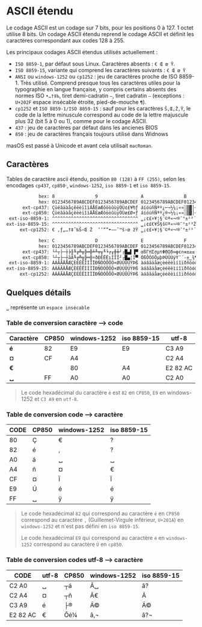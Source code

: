 # ASCII étendu

Le codage ASCII est un codage sur 7 bits, pour les positions 0 à 127. 1 octet utilise 8 bits. Un codage ASCII étendu reprend le codage ASCII et définit les caractères correspondant aux codes 128 à 255.

Les principaux codages ASCII étendus utilisés actuellement :

- `ISO 8859-1`, par défaut sous Linux. Caractères absents : `€ Œ œ Ÿ`.
- `ISO 8859-15`, variante qui comprend les caractères suivants : `€ Œ œ Ÿ`
- `ANSI` ou `windows-1252` ou `cp1252` : jeu de caractères proche de ISO 8859-1. Très utilisé. Comprend presque tous les caractères utiles pour la typographie en langue française, y compris certains absents des normes ISO `•…†‡‰`, tiret demi-cadratin `–`, tiret cadratin `—` (exceptions : `U+202F` espace insécable étroite, pied-de-mouche `¶`).
- `cp1252` et `ISO 8859-1/ISO 8859-15` : sauf pour les caractères `Š,Œ,Ž,Ÿ`, le code de la lettre minuscule correspond au code de la lettre majuscule plus 32 (bit 5 à 0 ou 1), comme pour le codage ASCII.
- `437` : jeu de caractères par défaut dans les ancienes BIOS
- `850` : jeu de caractères français toujours utilisé dans Widnows

masOS est passé à Unicode et avant cela utilisait `macRoman`.

## Caractères

Tables de caractère ascii étendu, position `80 (128)` à `FF (255)`, selon les encodages `cp437`, `cp850`·, `windows-1252`, `iso 8859-1` et `iso 8859-15`.

```txt
            hex: 8               9                A               B
            hex: 0123456789ABCDEF0123456789ABCDEF 0123456789ABCDEF0123456789ABCDEF
      ext-cp437: ÇüéâäàåçêëèïîìÄÅÉæÆôöòûùÿÖÜ¢£¥₧ƒ áíóúñÑªº¿⌐¬½¼¡«»░▒▓│┤╡╢╖╕╣║╗╝╜╛┐
      ext-cp850: ÇüéâäàåçêëèïîìÄÅÉæÆôöòûùÿÖÜø£Ø×ƒ áíóúñÑªº¿®¬½¼¡«»░▒▓│┤ÁÂÀ©╣║╗╝¢¥┐
 ext-iso-8859-1: ^^^^^^^^^^^^^^^^^^^^^^^^^^^^^^^^ ␣¡¢£¤¥¦§¨©ª«¬⹀®¯°±²³´µ¶·¸¹º»¼½¾¿
ext-iso-8859-15: ^^^^^^^^^^^^^^^^^^^^^^^^^^^^^^^^ ␣¡¢£€¥Š§š©ª«¬⹀®¯°±²³Žµ¶·ž¹º»ŒœŸ¿
     ext-cp1252: € ‚ƒ„…†‡ˆ‰Š‹Œ Ž  ‘’“”•–—˜™š›œ žŸ ␣¡¢£¤¥¦§¨©ª«¬⹀®¯°±²³´µ¶·¸¹º»¼½¾¿

            hex: C               D                E               F
            hex: 0123456789ABCDEF0123456789ABCDEF 0123456789ABCDEF0123456789ABCDEF
      ext-cp437: └┴┬├─┼╞╟╚╔╩╦╠═╬╧╨╤╥╙╘╒╓╫╪┘┌█▄▌▐▀ αßΓπΣσµτΦΘΩδ∞φε∩≡±≥≤⌠⌡÷≈°∙·√ⁿ²■␣
      ext-cp850: └┴┬├─┼ãÃ╚╔╩╦╠═╬¤ðÐÊËÈıÍÎÏ┘┌█▄¦Ì▀ ÓßÔÒõÕµþÞÚÛÙýÝ¯´-­±‗¾¶§÷¸°¨·¹³²■␣
 ext-iso-8859-1: ÀÁÂÃÄÅÆÇÈÉÊËÌÍÎÏÐÑÒÓÔÕÖ×ØÙÚÛÜÝÞß àáâãäåæçèéêëìíîïðñòóôõö÷øùúûüýþÿ
ext-iso-8859-15: ÀÁÂÃÄÅÆÇÈÉÊËÌÍÎÏÐÑÒÓÔÕÖ×ØÙÚÛÜÝÞß àáâãäåæçèéêëìíîïðñòóôõö÷øùúûüýþÿ
     ext-cp1252: ÀÁÂÃÄÅÆÇÈÉÊËÌÍÎÏÐÑÒÓÔÕÖ×ØÙÚÛÜÝÞß àáâãäåæçèéêëìíîïðñòóôõö÷øùúûüýþÿ
```

## Quelques détails

`␣` représente un `espace insécable`

### Table de conversion caractère --> code

| Caractère | CP850 | windows-1252 | iso 8859-15 | utf-8    |
|-----------|-------|--------------|-------------|----------|
| **é**     | 82    | E9           | E9          | C3 A9    |
| **¤**     | CF    | A4           |             | C2 A4    |
| **€**     |       | 80           | A4          | E2 82 AC |
| **␣**     | FF    | A0           | A0          | C2 A0    |

> Le code hexadécimal du caractère `é` est `82` en `CP850`, `E9` en windows-1252 et `C3 A9` en `utf-8`.

### Table de conversion code --> caractère

| CODE | CP850 | windows-1252 | iso 8859-15 |
|------|-------|--------------|-------------|
| 80   | Ç     | €            | ?           |
| 82   | é     | ‚            | ?           |
| A0   | á     | ␣            | ␣           |
| A4   | ñ     | ¤            | €           |
| CF   | ¤     | Ï            | Ï           |
| E9   | Ú     | é            | é           |
| FF   | ␣     | ÿ            | ÿ           |

> Le code hexadécimal `82` qui correspond au caractère `é` en `CP850` correspond au caractère `‚`
> (Guillemet-Virgule inférieur, `U+201A`) en `windows-1252` et n'est pas défini en `iso 8859-15`.
>
> Le code hexadécimal `E9` qui correspond au caractère `é` en `windows-1252` correspond au caractère `Ú`  en `cp850`.

### Table de conversion codes utf-8 --> caractère

| CODE     | utf-8 | CP850 | windows-1252 | iso 8859-15 |
|----------|-------|-------|--------------|-------------|
| C2 A0    | ␣     | ┬á    | Â␣           | â?          |
| C2 A4    | ¤     | ┬ñ    | Â€           | Â           |
| C3 A9    | é     | ├®    | Ã©           | Ã©          |
| E2 82 AC | €     | Ôé¼   | â‚¬          | â?¬         |
